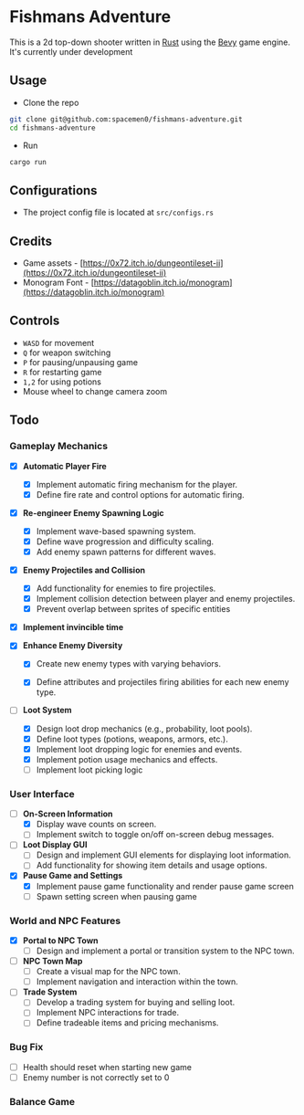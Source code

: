 # Fishmans Adventure
This is a 2d top-down shooter written in [Rust](https://www.rust-lang.org/) using the [Bevy](https://bevyengine.org/) game engine. It's currently under development


## Usage
- Clone the repo
```bash
git clone git@github.com:spacemen0/fishmans-adventure.git
cd fishmans-adventure
```
- Run
```bash
cargo run
```

## Configurations
- The project config file is located at `src/configs.rs`

## Credits
- Game assets - [https://0x72.itch.io/dungeontileset-ii](https://0x72.itch.io/dungeontileset-ii)
- Monogram Font - [https://datagoblin.itch.io/monogram](https://datagoblin.itch.io/monogram)

## Controls
- `WASD` for movement
- `Q` for weapon switching
- `P` for pausing/unpausing game
- `R` for restarting game
- `1,2` for using potions
- Mouse wheel to change camera zoom

## Todo

### Gameplay Mechanics

- [x] **Automatic Player Fire**
  - [x] Implement automatic firing mechanism for the player.
  - [x] Define fire rate and control options for automatic firing.

- [X] **Re-engineer Enemy Spawning Logic**
  - [x] Implement wave-based spawning system.
  - [x] Define wave progression and difficulty scaling.
  - [X] Add enemy spawn patterns for different waves.

- [x] **Enemy Projectiles and Collision**
  - [x] Add functionality for enemies to fire projectiles.
  - [x] Implement collision detection between player and enemy projectiles.
  - [x] Prevent overlap between sprites of specific entities

- [x] **Implement invincible time**
  
- [x] **Enhance Enemy Diversity**
  - [x] Create new enemy types with varying behaviors.
  - [x] Define attributes and projectiles firing abilities for each new enemy type.


- [ ] **Loot System**
  - [x] Design loot drop mechanics (e.g., probability, loot pools).
  - [x] Define loot types (potions, weapons, armors, etc.).
  - [X] Implement loot dropping logic for enemies and events.
  - [x] Implement potion usage mechanics and effects.
  - [ ] Implement loot picking logic

### User Interface
- [ ] **On-Screen Information**
  - [x] Display wave counts on screen.
  - [ ] Implement switch to toggle on/off on-screen debug messages.

- [ ] **Loot Display GUI**
  - [ ] Design and implement GUI elements for displaying loot information.
  - [ ] Add functionality for showing item details and usage options.

- [x] **Pause Game and Settings**
  - [x] Implement pause game functionality and render pause game screen
  - [ ] Spawn setting screen when pausing game
### World and NPC Features
- [x] **Portal to NPC Town**
  - [ ] Design and implement a portal or transition system to the NPC town.

- [ ] **NPC Town Map**
  - [ ] Create a visual map for the NPC town.
  - [ ] Implement navigation and interaction within the town.

- [ ] **Trade System**
  - [ ] Develop a trading system for buying and selling loot.
  - [ ] Implement NPC interactions for trade.
  - [ ] Define tradeable items and pricing mechanisms.

### Bug Fix
- [ ] Health should reset when starting new game
- [ ] Enemy number is not correctly set to 0

### Balance Game

